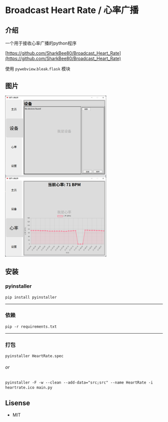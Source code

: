 # Broadcast Heart Rate / 心率广播

## 介绍
一个用于接收心率广播的python程序

[https://github.com/SharkBee80/Broadcast_Heart_Rate](https://github.com/SharkBee80/Broadcast_Heart_Rate)

使用 `pywebview`.`bleak`.`flask` 模块

## 图片
<div>
    <img alt="img.png" height="256" src="files/1.png"/>
    <img alt="img.png" height="256" src="files/2.png"/>
</div>

## 安装
### pyinstaller
```shell
pip install pyinstaller
```
---
### 依赖
```shell 
pip -r requirements.txt
```
---
### 打包
```shell
pyinstaller HeartRate.spec
```
###### or
```shell
pyinstaller -F -w --clean --add-data="src;src" --name HeartRate -i heartrate.ico main.py
```

## Lisense
* MIT
